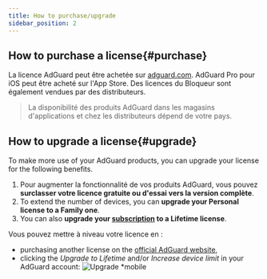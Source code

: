 ```yaml
---
title: How to purchase/upgrade
sidebar_position: 2
---
```


## How to purchase a license{#purchase}

La licence AdGuard peut être achetée sur [adguard.com](https://adguard.com/license.html). AdGuard Pro pour iOS peut être acheté sur l'App Store. Des licences du Bloqueur sont également vendues par des distributeurs.

> La disponibilité des produits AdGuard dans les magasins d'applications et chez les distributeurs dépend de votre pays.

## How to upgrade a license{#upgrade}

To make more use of your AdGuard products, you can upgrade your license for the following benefits.

1. Pour augmenter la fonctionnalité de vos produits AdGuard, vous pouvez **surclasser votre licence gratuite ou d'essai vers la version complète**.
2. To extend the number of devices, you can **upgrade your Personal license to a Family one**.
3. You can also **upgrade your [subscription](../what-is) to a Lifetime license**.

Vous pouvez mettre à niveau votre licence en :
  * purchasing another license on the [official AdGuard website](https://adguard.com),
  * clicking the *Upgrade to Lifetime* and/or *Increase device limit* in your AdGuard account: ![Upgrade *mobile](https://cdn.adtidy.org/content/kb/ad_blocker/general/newaccount-upgrade.png)
